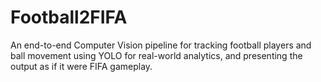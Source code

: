 # Football2FIFA
An end-to-end Computer Vision pipeline for tracking football players and ball movement using YOLO for real-world analytics, and presenting the output as if it were FIFA gameplay.
